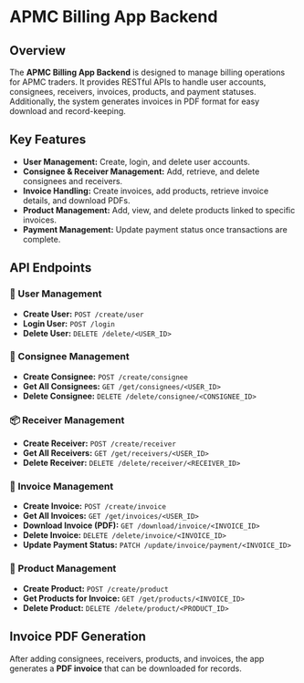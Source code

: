 # APMC Billing App Backend  

## Overview  
The **APMC Billing App Backend** is designed to manage billing operations for APMC traders. It provides RESTful APIs to handle user accounts, consignees, receivers, invoices, products, and payment statuses. Additionally, the system generates invoices in PDF format for easy download and record-keeping.  

## Key Features  
- **User Management:** Create, login, and delete user accounts.  
- **Consignee & Receiver Management:** Add, retrieve, and delete consignees and receivers.  
- **Invoice Handling:** Create invoices, add products, retrieve invoice details, and download PDFs.  
- **Product Management:** Add, view, and delete products linked to specific invoices.  
- **Payment Management:** Update payment status once transactions are complete.  

## API Endpoints  

### 🔑 User Management  
- **Create User:** `POST /create/user`  
- **Login User:** `POST /login`  
- **Delete User:** `DELETE /delete/<USER_ID>`  

### 🚚 Consignee Management  
- **Create Consignee:** `POST /create/consignee`  
- **Get All Consignees:** `GET /get/consignees/<USER_ID>`  
- **Delete Consignee:** `DELETE /delete/consignee/<CONSIGNEE_ID>`  

### 📦 Receiver Management  
- **Create Receiver:** `POST /create/receiver`  
- **Get All Receivers:** `GET /get/receivers/<USER_ID>`  
- **Delete Receiver:** `DELETE /delete/receiver/<RECEIVER_ID>`  

### 📄 Invoice Management  
- **Create Invoice:** `POST /create/invoice`  
- **Get All Invoices:** `GET /get/invoices/<USER_ID>`  
- **Download Invoice (PDF):** `GET /download/invoice/<INVOICE_ID>`  
- **Delete Invoice:** `DELETE /delete/invoice/<INVOICE_ID>`  
- **Update Payment Status:** `PATCH /update/invoice/payment/<INVOICE_ID>`  

### 🛒 Product Management  
- **Create Product:** `POST /create/product`  
- **Get Products for Invoice:** `GET /get/products/<INVOICE_ID>`  
- **Delete Product:** `DELETE /delete/product/<PRODUCT_ID>`  

## Invoice PDF Generation  
After adding consignees, receivers, products, and invoices, the app generates a **PDF invoice** that can be downloaded for records.  
